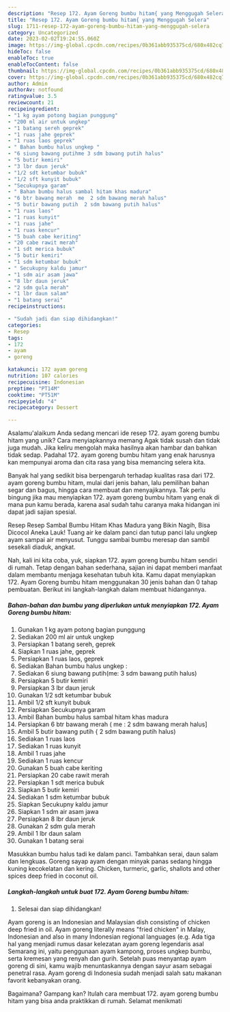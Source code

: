 ```yaml
---
description: "Resep 172. Ayam Goreng bumbu hitam{ yang Menggugah Selera"
title: "Resep 172. Ayam Goreng bumbu hitam{ yang Menggugah Selera"
slug: 1711-resep-172-ayam-goreng-bumbu-hitam-yang-menggugah-selera
category: Uncategorized
date: 2023-02-02T19:24:55.060Z
image: https://img-global.cpcdn.com/recipes/0b361abb935375cd/680x482cq70/172-ayam-goreng-bumbu-hitam-foto-resep-utama.jpg
hideToc: false
enableToc: true
enableTocContent: false
thumbnail: https://img-global.cpcdn.com/recipes/0b361abb935375cd/680x482cq70/172-ayam-goreng-bumbu-hitam-foto-resep-utama.jpg
cover: https://img-global.cpcdn.com/recipes/0b361abb935375cd/680x482cq70/172-ayam-goreng-bumbu-hitam-foto-resep-utama.jpg
author: Admin
authorAv: notfound
ratingvalue: 3.5
reviewcount: 21
recipeingredient:
- "1 kg ayam potong bagian punggung"
- "200 ml air untuk ungkep"
- "1 batang sereh geprek"
- "1 ruas jahe geprek"
- "1 ruas laos geprek"
- " Bahan bumbu halus ungkep "
- "6 siung bawang putihme 3 sdm bawang putih halus"
- "5 butir kemiri"
- "3 lbr daun jeruk"
- "1/2 sdt ketumbar bubuk"
- "1/2 sft kunyit bubuk"
- "Secukupnya garam"
- " Bahan bumbu halus sambal hitam khas madura"
- "6 btr bawang merah  me  2 sdm bawang merah halus"
- "5 butir bawang putih  2 sdm bawang putih halus"
- "1 ruas laos"
- "1 ruas kunyit"
- "1 ruas jahe"
- "1 ruas kencur"
- "5 buah cabe keriting"
- "20 cabe rawit merah"
- "1 sdt merica bubuk"
- "5 butir kemiri"
- "1 sdm ketumbar bubuk"
- " Secukupny kaldu jamur"
- "1 sdm air asam jawa"
- "8 lbr daun jeruk"
- "2 sdm gula merah"
- "1 lbr daun salam"
- "1 batang serai"
recipeinstructions:

- "Sudah jadi dan siap dihidangkan!"
categories:
- Resep
tags:
- 172
- ayam
- goreng

katakunci: 172 ayam goreng 
nutrition: 107 calories
recipecuisine: Indonesian
preptime: "PT14M"
cooktime: "PT51M"
recipeyield: "4"
recipecategory: Dessert

---
```



Asalamu'alaikum Anda sedang mencari ide resep 172. ayam goreng bumbu hitam yang unik? Cara menyiapkannya memang Agak tidak susah dan tidak juga mudah. Jika keliru mengolah maka hasilnya akan hambar dan bahkan tidak sedap. Padahal 172. ayam goreng bumbu hitam yang enak harusnya kan mempunyai aroma dan cita rasa yang bisa memancing selera kita.


Banyak hal yang sedikit bisa berpengaruh terhadap kualitas rasa dari 172. ayam goreng bumbu hitam, mulai dari jenis bahan, lalu pemilihan bahan segar dan bagus, hingga cara membuat dan menyajikannya. Tak perlu bingung jika mau menyiapkan 172. ayam goreng bumbu hitam yang enak di mana pun kamu berada, karena asal sudah tahu caranya maka hidangan ini dapat jadi sajian spesial.

Resep Resep Sambal Bumbu Hitam Khas Madura yang Bikin Nagih, Bisa Dicocol Aneka Lauk! Tuang air ke dalam panci dan tutup panci lalu ungkep ayam sampai air menyusut. Tunggu sambai bumbu meresap dan sambil sesekali diaduk, angkat.


Nah, kali ini kita coba, yuk, siapkan 172. ayam goreng bumbu hitam sendiri di rumah. Tetap dengan bahan sederhana, sajian ini dapat memberi manfaat dalam membantu menjaga kesehatan tubuh kita. Kamu dapat menyiapkan 172. Ayam Goreng bumbu hitam menggunakan 30 jenis bahan dan 0 tahap pembuatan. Berikut ini langkah-langkah dalam membuat hidangannya.

<!--inarticleads1-->

##### Bahan-bahan dan bumbu yang diperlukan untuk menyiapkan 172. Ayam Goreng bumbu hitam:

1. Gunakan 1 kg ayam potong bagian punggung
1. Sediakan 200 ml air untuk ungkep
1. Persiapkan 1 batang sereh, geprek
1. Siapkan 1 ruas jahe, geprek
1. Persiapkan 1 ruas laos, geprek
1. Sediakan  Bahan bumbu halus ungkep :
1. Sediakan 6 siung bawang putih(me: 3 sdm bawang putih halus)
1. Persiapkan 5 butir kemiri
1. Persiapkan 3 lbr daun jeruk
1. Gunakan 1/2 sdt ketumbar bubuk
1. Ambil 1/2 sft kunyit bubuk
1. Persiapkan Secukupnya garam
1. Ambil  Bahan bumbu halus sambal hitam khas madura
1. Persiapkan 6 btr bawang merah ( me : 2 sdm bawang merah halus]
1. Ambil 5 butir bawang putih { 2 sdm bawang putih halus)
1. Sediakan 1 ruas laos
1. Sediakan 1 ruas kunyit
1. Ambil 1 ruas jahe
1. Sediakan 1 ruas kencur
1. Gunakan 5 buah cabe keriting
1. Persiapkan 20 cabe rawit merah
1. Persiapkan 1 sdt merica bubuk
1. Siapkan 5 butir kemiri
1. Sediakan 1 sdm ketumbar bubuk
1. Siapkan  Secukupny kaldu jamur
1. Siapkan 1 sdm air asam jawa
1. Persiapkan 8 lbr daun jeruk
1. Gunakan 2 sdm gula merah
1. Ambil 1 lbr daun salam
1. Gunakan 1 batang serai


Masukkan bumbu halus tadi ke dalam panci. Tambahkan serai, daun salam dan lengkuas. Goreng sayap ayam dengan minyak panas sedang hingga kuning kecokelatan dan kering. Chicken, turmeric, garlic, shallots and other spices deep fried in coconut oil. 

<!--inarticleads2-->

##### Langkah-langkah untuk buat 172. Ayam Goreng bumbu hitam:


1. Selesai dan siap dihidangkan!

Ayam goreng is an Indonesian and Malaysian dish consisting of chicken deep fried in oil. Ayam goreng literally means &#34;fried chicken&#34; in Malay, Indonesian and also in many Indonesian regional languages (e.g. Ada tiga hal yang menjadi rumus dasar kelezatan ayam goreng legendaris asal Semarang ini, yaitu penggunaan ayam kampong, proses ungkep bumbu, serta kremesan yang renyah dan gurih. Setelah puas menyantap ayam goreng di sini, kamu wajib menuntaskannya dengan sayur asam sebagai penetral rasa. Ayam goreng di Indonesia sudah menjadi salah satu makanan favorit kebanyakan orang. 

Bagaimana? Gampang kan? Itulah cara membuat 172. ayam goreng bumbu hitam yang bisa anda praktikkan di rumah. Selamat menikmati
